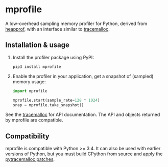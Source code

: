 # mprofile

A low-overhead sampling memory profiler for Python, derived from [heapprof](https://github.com/humu/heapprof), with an interface similar to [tracemalloc](https://pytracemalloc.readthedocs.io).

## Installation & usage

1.  Install the profiler package using PyPI:

    ```shell
    pip3 install mprofile
    ```

2.  Enable the profiler in your application, get a snapshot of (sampled) memory usage:

    ```python
    import mprofile

    mprofile.start(sample_rate=128 * 1024)
    snap = mprofile.take_snapshot()
    ```

See the [tracemalloc](https://docs.python.org/3/library/tracemalloc.html) for API documentation. The API and objects returned by mprofile are compatible.

## Compatibility

mprofile is compatible with Python >= 3.4.
It can also be used with earlier versions of Python, but you must build CPython from source and apply the [pytracemalloc patches](https://pytracemalloc.readthedocs.io/install.html#manual-installation).
